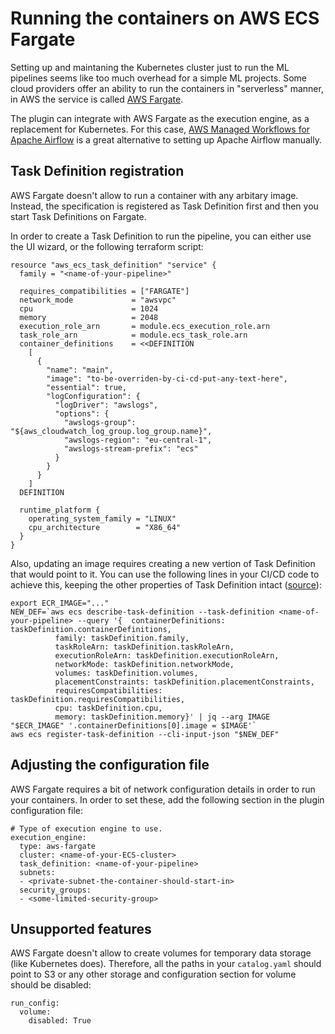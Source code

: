 # Running the containers on AWS ECS Fargate

Setting up and maintaning the Kubernetes cluster just to run the ML pipelines seems like too much overhead for a simple ML projects. Some cloud providers offer an ability to run the containers in "serverless" manner, in AWS the service is called [AWS Fargate](https://aws.amazon.com/fargate/).

The plugin can integrate with AWS Fargate as the execution engine, as a replacement for Kubernetes. For this case, [AWS Managed Workflows for Apache Airflow](https://aws.amazon.com/managed-workflows-for-apache-airflow/) is a great alternative to setting up Apache Airflow manually.

## Task Definition registration

AWS Fargate doesn't allow to run a container with any arbitary image. Instead, the specification is registered as Task Definition first and then you start Task Definitions on Fargate.

In order to create a Task Definition to run the pipeline, you can either use the UI wizard, or the following terraform script:

```
resource "aws_ecs_task_definition" "service" {
  family = "<name-of-your-pipeline>"

  requires_compatibilities = ["FARGATE"]
  network_mode             = "awsvpc"
  cpu                      = 1024
  memory                   = 2048
  execution_role_arn       = module.ecs_execution_role.arn
  task_role_arn            = module.ecs_task_role.arn
  container_definitions    = <<DEFINITION
    [
      {
        "name": "main",
        "image": "to-be-overriden-by-ci-cd-put-any-text-here",
        "essential": true,
        "logConfiguration": {
          "logDriver": "awslogs",
          "options": {
            "awslogs-group": "${aws_cloudwatch_log_group.log_group.name}",
            "awslogs-region": "eu-central-1",
            "awslogs-stream-prefix": "ecs"
          }
        }
      }
    ]
  DEFINITION

  runtime_platform {
    operating_system_family = "LINUX"
    cpu_architecture        = "X86_64"
  }
}
```

Also, updating an image requires creating a new vertion of Task Definition that would point to it. You can use the following lines in your CI/CD code to achieve this, keeping the other properties of Task Definition intact ([source](https://github.com/aws/aws-cli/issues/3064#issuecomment-638751296)):

```
export ECR_IMAGE="..."
NEW_DEF=`aws ecs describe-task-definition --task-definition <name-of-your-pipeline> --query '{  containerDefinitions: taskDefinition.containerDefinitions,
          family: taskDefinition.family,
          taskRoleArn: taskDefinition.taskRoleArn,
          executionRoleArn: taskDefinition.executionRoleArn,
          networkMode: taskDefinition.networkMode,
          volumes: taskDefinition.volumes,
          placementConstraints: taskDefinition.placementConstraints,
          requiresCompatibilities: taskDefinition.requiresCompatibilities,
          cpu: taskDefinition.cpu,
          memory: taskDefinition.memory}' | jq --arg IMAGE "$ECR_IMAGE" '.containerDefinitions[0].image = $IMAGE'`
aws ecs register-task-definition --cli-input-json "$NEW_DEF"
```

## Adjusting the configuration file

AWS Fargate requires a bit of network configuration details in order to run your containers. In order to set these, add the following section in the plugin configuration file:

```
# Type of execution engine to use.
execution_engine:
  type: aws-fargate
  cluster: <name-of-your-ECS-cluster>
  task_definition: <name-of-your-pipeline>
  subnets:
  - <private-subnet-the-container-should-start-in>
  security_groups:
  - <some-limited-security-group>
```

## Unsupported features

AWS Fargate doesn't allow to create volumes for temporary data storage (like Kubernetes does). Therefore, all the paths in your `catalog.yaml` should point to S3 or any other storage and configuration section for volume should be disabled:

```
run_config:
  volume:
    disabled: True
```

